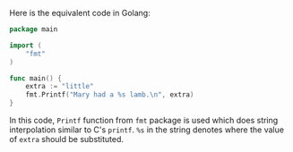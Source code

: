 Here is the equivalent code in Golang:

```go
package main

import (
	"fmt"
)

func main() {
	extra := "little"
	fmt.Printf("Mary had a %s lamb.\n", extra)
}
```

In this code, `Printf` function from `fmt` package is used which does string interpolation similar to C's `printf`. `%s` in the string denotes where the value of `extra` should be substituted.
